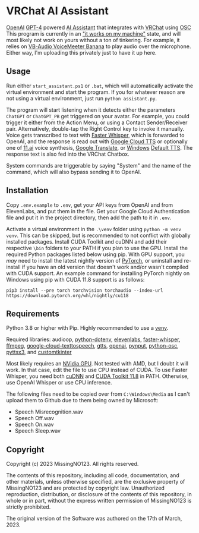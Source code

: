 # VRChat AI Assistant

[OpenAI](https://openai.com/) [GPT-4](https://openai.com/product/gpt-4) powered [AI Assistant](https://en.wikipedia.org/wiki/Virtual_assistant) that integrates with [VRChat](https://hello.vrchat.com/) using [OSC](https://docs.vrchat.com/docs/osc-overview)
This program is currently in an ["it works on my machine"](https://i.redd.it/6u77tkmyaomz.jpg) state, and will most likely not work on yours without a ton of tinkering.
For example, it relies on [VB-Audio VoiceMeeter Banana](https://vb-audio.com/Voicemeeter/banana.htm) to play audio over the microphone.
Either way, I'm uploading this privately just to have it up here.

## Usage

Run either `start_assistant.ps1` or `.bat`, which will automatically activate the virtual environment and start the program. If you for whatever reason are not using a virtual environment, just run `python assistant.py`.

The program will start listening when it detects either the parameters `ChatGPT` or `ChatGPT_PB` get triggered on your avatar. For example, you could trigger it either from the Action Menu, or using a Contact Sender/Receiver pair. Alternatively, double-tap the Right Control key to invoke it manually. Voice gets transcribed to text with [Faster Whisper](https://github.com/guillaumekln/faster-whisper/), which is forwarded to OpenAI, and the response is read out with [Google Cloud TTS](https://cloud.google.com/text-to-speech/) or optionally one of [11.ai](https://beta.elevenlabs.io/) voice synthesis, [Google Translate](https://translate.google.com/), or [Windows](https://www.microsoft.com/en-ca/windows) [Default TTS](https://en.wikipedia.org/wiki/Microsoft_text-to-speech_voices). The response text is also fed into the VRChat Chatbox.

System commands are triggerable by saying "System" and the name of the command, which will also bypass sending it to OpenAI.

## Installation

Copy `.env.example` to `.env`, get your API keys from OpenAI and from ElevenLabs, and put them in the file. Get your Google Cloud Authentication file and put it in the project directory, then add the path to it in `.env`.

Activate a virtual environment in the `.\venv` folder using `python -m venv venv`. This can be skipped, but is recommended to not conflict with globally installed packages.
Install CUDA Toolkit and cuDNN and add their respective `\bin` folders to your PATH if you plan to use the GPU.
Install the required Python packages listed below using pip.
With GPU support, you *may* need to install the latest nightly version of [PyTorch](https://pytorch.org/get-started/locally/), or uninstall and re-install if you have an old version that doesn't work and/or wasn't compiled with CUDA support.
An example command for installing PyTorch nightly on Windows using pip with CUDA 11.8 support is as follows:

```batch
pip3 install --pre torch torchvision torchaudio --index-url https://download.pytorch.org/whl/nightly/cu118

```

## Requirements

Python 3.8 or higher with Pip. Highly recommended to use a [venv](https://docs.python.org/3/library/venv.html).

Required libraries: audioop, [python-dotenv](https://pypi.org/project/python-dotenv/), [elevenlabs](https://pypi.org/project/elevenlabs/), [faster-whisper](https://github.com/guillaumekln/faster-whisper/), [ffmpeg](https://github.com/jiashaokun/ffmpeg), [google-cloud-texttospeech](https://pypi.org/project/google-cloud-texttospeech/), [gtts](https://pypi.org/project/gTTS/), [openai](https://github.com/openai/openai-python), [pynput](https://pypi.org/project/pynput/), [python-osc](https://github.com/attwad/python-osc), [pyttsx3](https://pypi.org/project/pyttsx3/), and [customtkinter](https://github.com/TomSchimansky/CustomTkinter)

Most likely requires an [NVidia GPU](https://new.reddit.com/r/nvidia/comments/yc6g3u/rtx_4090_adapter_burned/). Not tested with AMD, but I doubt it will work. In that case, edit the file to use CPU instead of CUDA.
To use Faster Whisper, you need both [cuDNN](https://developer.nvidia.com/rdp/cudnn-archive) and [CUDA Toolkit 11.8](https://developer.nvidia.com/cuda-11-8-0-download-archive) in PATH. Otherwise, use OpenAI Whisper or use CPU inference.

The following files need to be copied over from `C:\Windows\Media` as I can't upload them to Github due to them being owned by Microsoft:

- Speech Misrecognition.wav
- Speech Off.wav
- Speech On.wav
- Speech Sleep.wav

## Copyright

Copyright (c) 2023 MissingNO123. All rights reserved.

The contents of this repository, including all code, documentation, and other materials, unless otherwise specified, are the exclusive property of MissingNO123 and are protected by copyright law. Unauthorized reproduction, distribution, or disclosure of the contents of this repository, in whole or in part, without the express written permission of MissingNO123 is strictly prohibited.

The original version of the Software was authored on the 17th of March, 2023.

